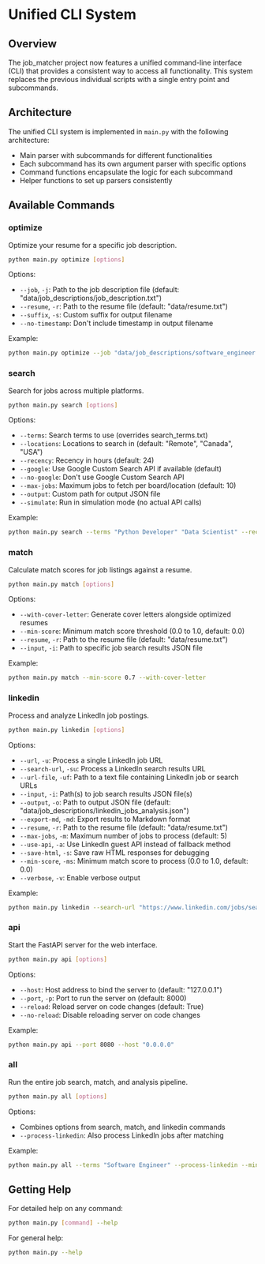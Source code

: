 # Unified CLI System

## Overview

The job_matcher project now features a unified command-line interface (CLI) that provides a consistent way to access all functionality. This system replaces the previous individual scripts with a single entry point and subcommands.

## Architecture

The unified CLI system is implemented in `main.py` with the following architecture:

- Main parser with subcommands for different functionalities
- Each subcommand has its own argument parser with specific options
- Command functions encapsulate the logic for each subcommand
- Helper functions to set up parsers consistently

## Available Commands

### optimize

Optimize your resume for a specific job description.

```bash
python main.py optimize [options]
```

Options:
- `--job`, `-j`: Path to the job description file (default: "data/job_descriptions/job_description.txt")
- `--resume`, `-r`: Path to the resume file (default: "data/resume.txt")
- `--suffix`, `-s`: Custom suffix for output filename
- `--no-timestamp`: Don't include timestamp in output filename

Example:
```bash
python main.py optimize --job "data/job_descriptions/software_engineer.txt"
```

### search

Search for jobs across multiple platforms.

```bash
python main.py search [options]
```

Options:
- `--terms`: Search terms to use (overrides search_terms.txt)
- `--locations`: Locations to search in (default: "Remote", "Canada", "USA")
- `--recency`: Recency in hours (default: 24)
- `--google`: Use Google Custom Search API if available (default)
- `--no-google`: Don't use Google Custom Search API
- `--max-jobs`: Maximum jobs to fetch per board/location (default: 10)
- `--output`: Custom path for output JSON file
- `--simulate`: Run in simulation mode (no actual API calls)

Example:
```bash
python main.py search --terms "Python Developer" "Data Scientist" --recency 48
```

### match

Calculate match scores for job listings against a resume.

```bash
python main.py match [options]
```

Options:
- `--with-cover-letter`: Generate cover letters alongside optimized resumes
- `--min-score`: Minimum match score threshold (0.0 to 1.0, default: 0.0)
- `--resume`, `-r`: Path to the resume file (default: "data/resume.txt")
- `--input`, `-i`: Path to specific job search results JSON file

Example:
```bash
python main.py match --min-score 0.7 --with-cover-letter
```

### linkedin

Process and analyze LinkedIn job postings.

```bash
python main.py linkedin [options]
```

Options:
- `--url`, `-u`: Process a single LinkedIn job URL
- `--search-url`, `-su`: Process a LinkedIn search results URL
- `--url-file`, `-uf`: Path to a text file containing LinkedIn job or search URLs
- `--input`, `-i`: Path(s) to job search results JSON file(s)
- `--output`, `-o`: Path to output JSON file (default: "data/job_descriptions/linkedin_jobs_analysis.json")
- `--export-md`, `-md`: Export results to Markdown format
- `--resume`, `-r`: Path to the resume file (default: "data/resume.txt")
- `--max-jobs`, `-m`: Maximum number of jobs to process (default: 5)
- `--use-api`, `-a`: Use LinkedIn guest API instead of fallback method
- `--save-html`, `-s`: Save raw HTML responses for debugging
- `--min-score`, `-ms`: Minimum match score to process (0.0 to 1.0, default: 0.0)
- `--verbose`, `-v`: Enable verbose output

Example:
```bash
python main.py linkedin --search-url "https://www.linkedin.com/jobs/search?keywords=python&location=canada" --max-jobs 10
```

### api

Start the FastAPI server for the web interface.

```bash
python main.py api [options]
```

Options:
- `--host`: Host address to bind the server to (default: "127.0.0.1")
- `--port`, `-p`: Port to run the server on (default: 8000)
- `--reload`: Reload server on code changes (default: True)
- `--no-reload`: Disable reloading server on code changes

Example:
```bash
python main.py api --port 8080 --host "0.0.0.0"
```

### all

Run the entire job search, match, and analysis pipeline.

```bash
python main.py all [options]
```

Options:
- Combines options from search, match, and linkedin commands
- `--process-linkedin`: Also process LinkedIn jobs after matching

Example:
```bash
python main.py all --terms "Software Engineer" --process-linkedin --min-score 0.7
```

## Getting Help

For detailed help on any command:

```bash
python main.py [command] --help
```

For general help:

```bash
python main.py --help
```
